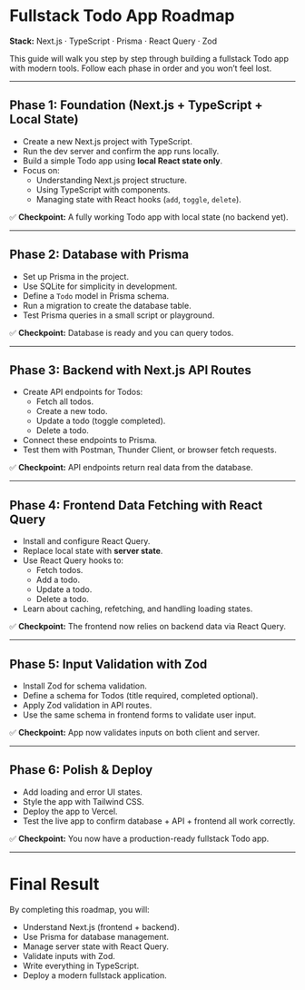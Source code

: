 # Fullstack Todo App Roadmap

**Stack:** Next.js · TypeScript · Prisma · React Query · Zod

This guide will walk you step by step through building a fullstack Todo app with modern tools. Follow each phase in order and you won’t feel lost.

---

## Phase 1: Foundation (Next.js + TypeScript + Local State)

- Create a new Next.js project with TypeScript.
- Run the dev server and confirm the app runs locally.
- Build a simple Todo app using **local React state only**.
- Focus on:
  - Understanding Next.js project structure.
  - Using TypeScript with components.
  - Managing state with React hooks (`add`, `toggle`, `delete`).

✅ **Checkpoint:** A fully working Todo app with local state (no backend yet).

---

## Phase 2: Database with Prisma

- Set up Prisma in the project.
- Use SQLite for simplicity in development.
- Define a `Todo` model in Prisma schema.
- Run a migration to create the database table.
- Test Prisma queries in a small script or playground.

✅ **Checkpoint:** Database is ready and you can query todos.

---

## Phase 3: Backend with Next.js API Routes

- Create API endpoints for Todos:
  - Fetch all todos.
  - Create a new todo.
  - Update a todo (toggle completed).
  - Delete a todo.
- Connect these endpoints to Prisma.
- Test them with Postman, Thunder Client, or browser fetch requests.

✅ **Checkpoint:** API endpoints return real data from the database.

---

## Phase 4: Frontend Data Fetching with React Query

- Install and configure React Query.
- Replace local state with **server state**.
- Use React Query hooks to:
  - Fetch todos.
  - Add a todo.
  - Update a todo.
  - Delete a todo.
- Learn about caching, refetching, and handling loading states.

✅ **Checkpoint:** The frontend now relies on backend data via React Query.

---

## Phase 5: Input Validation with Zod

- Install Zod for schema validation.
- Define a schema for Todos (title required, completed optional).
- Apply Zod validation in API routes.
- Use the same schema in frontend forms to validate user input.

✅ **Checkpoint:** App now validates inputs on both client and server.

---

## Phase 6: Polish & Deploy

- Add loading and error UI states.
- Style the app with Tailwind CSS.
- Deploy the app to Vercel.
- Test the live app to confirm database + API + frontend all work correctly.

✅ **Checkpoint:** You now have a production-ready fullstack Todo app.

---

# Final Result

By completing this roadmap, you will:

- Understand Next.js (frontend + backend).
- Use Prisma for database management.
- Manage server state with React Query.
- Validate inputs with Zod.
- Write everything in TypeScript.
- Deploy a modern fullstack application.
